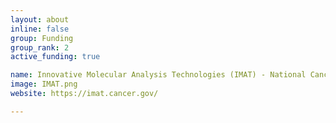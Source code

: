 ```yaml
---
layout: about
inline: false
group: Funding
group_rank: 2
active_funding: true

name: Innovative Molecular Analysis Technologies (IMAT) - National Cancer Institute
image: IMAT.png
website: https://imat.cancer.gov/

---
```

